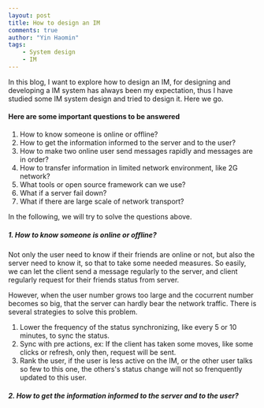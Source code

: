 ```yaml
---
layout: post
title: How to design an IM
comments: true
author: "Yin Haomin"
tags:
    - System design
    - IM
---
```


In this blog, I want to explore how to design an IM, for designing and developing a IM system has always been my expectation, thus I have studied some IM system design and tried to design it. Here we go.

#### Here are some important questions to be answered

1. How to know someone is online or offline?
2. How to get the information informed to the server and to the user?
3. How to make two online user send messages rapidly and messages are in order?
4. How to transfer information in limited network environment, like 2G network?
5. What tools or open source framework can we use?
6. What if a server fail down?
7. What if there are large scale of network transport?

In the following, we will try to solve the questions above.

##### 1. How to know someone is online or offline?

Not only the user need to know if their friends are online or not, but also the server need to know it, so that to take some needed measures. So easily, we can let the client send a message regularly to the server, and client regularly request for their friends status from server.

However, when the user number grows too large and the cocurrent number becomes so big, that the server can hardly bear the network traffic. There is several strategies to solve this problem.

1. Lower the frequency of the status synchronizing, like every 5 or 10 minutes, to sync the status.
2. Sync with pre actions, ex: If the client has taken some moves, like some clicks or refresh, only then, request will be sent.
3. Rank the user, if the user is less active on the IM, or the other user talks so few to this one, the others's status change will not so frenquently updated to this user.

##### 2. How to get the information informed to the server and to the user?




